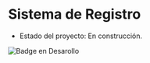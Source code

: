 <h1>Sistema de Registro</h1>

- Estado del proyecto: En construcción.

![Badge en Desarollo](https://img.shields.io/badge/STATUS-EN%20DESAROLLO-green)
